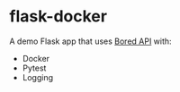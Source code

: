 # flask-docker
A demo Flask app that uses [Bored API](https://www.boredapi.com/) with:
- Docker
- Pytest
- Logging


